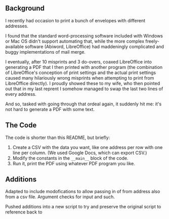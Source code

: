## Background

I recently had occasion to print a bunch of envelopes with different
addresses.

I found that the standard word-processing software included with
Windows or Mac OS didn't support automating that, while the more
complex freely-available software (Abiword, LibreOffice) had
maddeningly complicated and buggy implementations of mail merge.

I eventually, after 10 misprints and 3 do-overs, coaxed LibreOffice
into generating a PDF that I then printed with another program (the
combination of LibreOffice's conception of print settings and the
actual print settings caused many hilariously wrong misprints when
attempting to print from LibreOffice directly).  I proudly showed
these to my wife, who then pointed out that in my last reprent I
somehow managed to swap the last two lines of every address.

And so, tasked with going through that ordeal again, it suddenly hit
me: it's not hard to generate a PDF with some text.

## The Code

The code is shorter than this README, but briefly:

1. Create a CSV with the data you want, like one address per row with
   one line per column.  (We used Google Docs, which can export CSV.)
2. Modify the constants in the `__main__` block of the code.
3. Run it, print the PDF using whatever PDF program you like.

## Additions

Adapted to include modofications to allow passing in of from address
also from a csv file. Argument checks for input and such.

Pushed additions into a new script to try and preserve the original
script to reference back to
